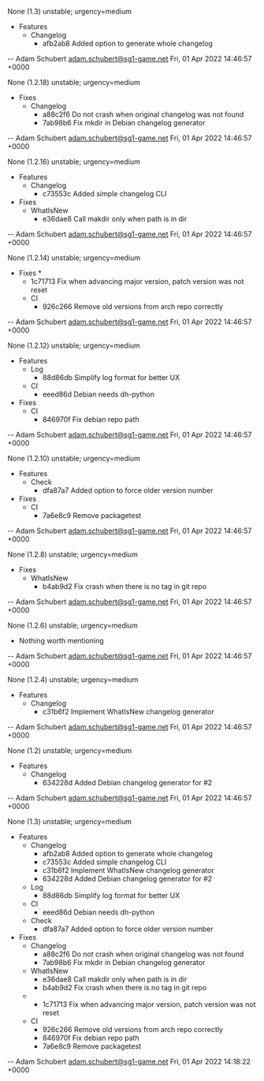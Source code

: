 None (1.3) unstable; urgency=medium

  * Features
    * Changelog
      * afb2ab8 Added option to generate whole changelog

 -- Adam Schubert <adam.schubert@sg1-game.net>  Fri, 01 Apr 2022 14:46:57 +0000


None (1.2.18) unstable; urgency=medium

  * Fixes
    * Changelog
      * a88c2f6 Do not crash when original changelog was not found
      * 7ab98b6 Fix mkdir in Debian changelog generator

 -- Adam Schubert <adam.schubert@sg1-game.net>  Fri, 01 Apr 2022 14:46:57 +0000


None (1.2.16) unstable; urgency=medium

  * Features
    * Changelog
      * c73553c Added simple changelog CLI
  * Fixes
    * WhatIsNew
      * e36dae8 Call makdir only when path is in dir

 -- Adam Schubert <adam.schubert@sg1-game.net>  Fri, 01 Apr 2022 14:46:57 +0000


None (1.2.14) unstable; urgency=medium

  * Fixes
    * 
      * 1c71713 Fix when advancing major version, patch version was not reset
    * CI
      * 926c266 Remove old versions from arch repo correctly

 -- Adam Schubert <adam.schubert@sg1-game.net>  Fri, 01 Apr 2022 14:46:57 +0000


None (1.2.12) unstable; urgency=medium

  * Features
    * Log
      * 88d86db Simplify log format for better UX
    * CI
      * eeed86d Debian needs dh-python
  * Fixes
    * CI
      * 846970f Fix debian repo path

 -- Adam Schubert <adam.schubert@sg1-game.net>  Fri, 01 Apr 2022 14:46:57 +0000


None (1.2.10) unstable; urgency=medium

  * Features
    * Check
      * dfa87a7 Added option to force older version number
  * Fixes
    * CI
      * 7a6e8c9 Remove packagetest

 -- Adam Schubert <adam.schubert@sg1-game.net>  Fri, 01 Apr 2022 14:46:57 +0000


None (1.2.8) unstable; urgency=medium

  * Fixes
    * WhatIsNew
      * b4ab9d2 Fix crash when there is no tag in git repo

 -- Adam Schubert <adam.schubert@sg1-game.net>  Fri, 01 Apr 2022 14:46:57 +0000


None (1.2.6) unstable; urgency=medium

  * Nothing worth mentioning

 -- Adam Schubert <adam.schubert@sg1-game.net>  Fri, 01 Apr 2022 14:46:57 +0000


None (1.2.4) unstable; urgency=medium

  * Features
    * Changelog
      * c31b6f2 Implement WhatIsNew changelog generator

 -- Adam Schubert <adam.schubert@sg1-game.net>  Fri, 01 Apr 2022 14:46:57 +0000


None (1.2) unstable; urgency=medium

  * Features
    * Changelog
      * 634228d Added Debian changelog generator for #2

 -- Adam Schubert <adam.schubert@sg1-game.net>  Fri, 01 Apr 2022 14:46:57 +0000

None (1.3) unstable; urgency=medium

  * Features
    * Changelog
      * afb2ab8 Added option to generate whole changelog
      * c73553c Added simple changelog CLI
      * c31b6f2 Implement WhatIsNew changelog generator
      * 634228d Added Debian changelog generator for #2
    * Log
      * 88d86db Simplify log format for better UX
    * CI
      * eeed86d Debian needs dh-python
    * Check
      * dfa87a7 Added option to force older version number
  * Fixes
    * Changelog
      * a88c2f6 Do not crash when original changelog was not found
      * 7ab98b6 Fix mkdir in Debian changelog generator
    * WhatIsNew
      * e36dae8 Call makdir only when path is in dir
      * b4ab9d2 Fix crash when there is no tag in git repo
    * 
      * 1c71713 Fix when advancing major version, patch version was not reset
    * CI
      * 926c266 Remove old versions from arch repo correctly
      * 846970f Fix debian repo path
      * 7a6e8c9 Remove packagetest

 -- Adam Schubert <adam.schubert@sg1-game.net>  Fri, 01 Apr 2022 14:18:22 +0000

